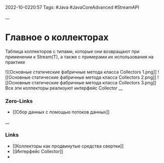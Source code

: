2022-10-0220:57
Tags: #Java #JavaCoreAdvanced #StreamAPI 

__
# Главное о коллекторах
Таблица коллекторов с типами, которые они возвращают при применении к Stream(T), а также с примерами их использования на практике

![[Основные статические фабричные метода класса Collectors 1.png]]
![[Основные статические фабричные метода класса Collectors 2.png]]
![[Основные статические фабричные метода класса Collectors 3.png]]
Все эти коллекторы реализуют интерфейс Collector
__
### Zero-Links
- [[Сбор данных с помощью потоков данных]]

__
### Links
- [[Коллекторы как продвинутые средства свертки]]
- [[Интерфейс Collector]]
- 

